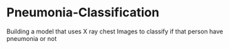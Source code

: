 # Pneumonia-Classification
Building a model that uses X ray chest Images to classify if that person have pneumonia or not
